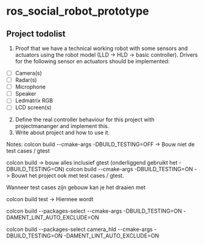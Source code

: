 # ros_social_robot_prototype
## Project todolist

1. Proof that we have a technical working robot with some sensors and actuators using the robot model (LLD -> HLD -> basic controller). Drivers for the following sensor en actuators should be implemented:
- [ ] Camera(s)
- [ ] Radar(s)
- [ ] Microphone
- [ ] Speaker
- [ ] Ledmatrix RGB
- [ ] LCD screen(s)
2. Define the real controller behaviour for this project with projectmananger and implement this.
3. Write about project and how to use it.


Notes:
colcon build --cmake-args -DBUILD_TESTING=OFF  -> Bouw niet de test cases / gtest

colcon build -> bouw alles inclusief gtest (onderliggend gebruikt het -DBUILD_TESTING=ON)
colcon build --cmake-args -DBUILD_TESTING=ON -> Bouwt het project ook met test cases / gtest.

Wanneer test cases zijn gebouw kan je het draaien met

colcon build test -> Hiermee wordt 


colcon build --packages-select <name-of-pkg> --cmake-args -DBUILD_TESTING=ON -DAMENT_LINT_AUTO_EXCLUDE=ON

colcon build --packages-select camera_hld --cmake-args -DBUILD_TESTING=ON -DAMENT_LINT_AUTO_EXCLUDE=ON




